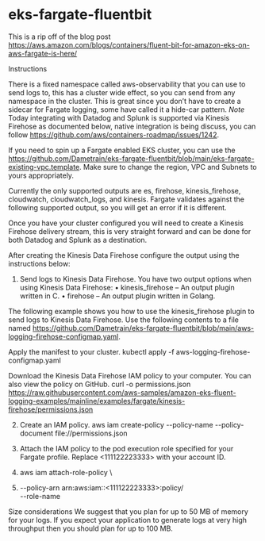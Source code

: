 # eks-fargate-fluentbit

This is a rip off of the blog post https://aws.amazon.com/blogs/containers/fluent-bit-for-amazon-eks-on-aws-fargate-is-here/

Instructions

There is a fixed namespace called aws-observability that you can use to send logs to, this has a cluster wide effect, so you can send from any namespace in the cluster. This is great since you don’t have to create a sidecar for Fargate logging, some have called it a hide-car pattern. *Note* Today integrating with Datadog and Splunk is supported via Kinesis Firehose as documented below, native integration is being discuss, you can follow https://github.com/aws/containers-roadmap/issues/1242. 

If you need to spin up a Fargate enabled EKS cluster, you can use the https://github.com/Dametrain/eks-fargate-fluentbit/blob/main/eks-fargate-existing-vpc.template. Make sure to change the region, VPC and Subnets to yours appropriately. 

Currently the only supported outputs are es, firehose, kinesis_firehose, cloudwatch, cloudwatch_logs, and kinesis. Fargate validates against the following supported output, so you will get an error if it is different.

Once you have your cluster configured you will need to create a Kinesis Firehose delivery stream, this is very straight forward and can be done for both Datadog and Splunk as a destination.

After creating the Kinesis Data Firehose configure the output using the instructions below:

1.	Send logs to Kinesis Data Firehose. You have two output options when using Kinesis Data Firehose:
•	kinesis_firehose – An output plugin written in C.
•	firehose – An output plugin written in Golang.

The following example shows you how to use the kinesis_firehose plugin to send logs to Kinesis Data Firehose.
Use the following contents to a file named https://github.com/Dametrain/eks-fargate-fluentbit/blob/main/aws-logging-firehose-configmap.yaml.


Apply the manifest to your cluster.
kubectl apply -f aws-logging-firehose-configmap.yaml

Download the Kinesis Data Firehose IAM policy to your computer. You can also view the policy on GitHub.
curl -o permissions.json https://raw.githubusercontent.com/aws-samples/amazon-eks-fluent-logging-examples/mainline/examples/fargate/kinesis-firehose/permissions.json

2.	Create an IAM policy.
aws iam create-policy --policy-name <eks-fargate-logging-policy> --policy-document file://permissions.json

3.	Attach the IAM policy to the pod execution role specified for your Fargate profile. Replace <111122223333> with your account ID.

4.	aws iam attach-role-policy \

5.	  --policy-arn arn:aws:iam::<111122223333>:policy/<eks-fargate-logging-policy> \
  --role-name <your-pod-execution-role>
  
  
Size considerations
We suggest that you plan for up to 50 MB of memory for your logs. If you expect your application to generate logs at very high throughput then you should plan for up to 100 MB.


